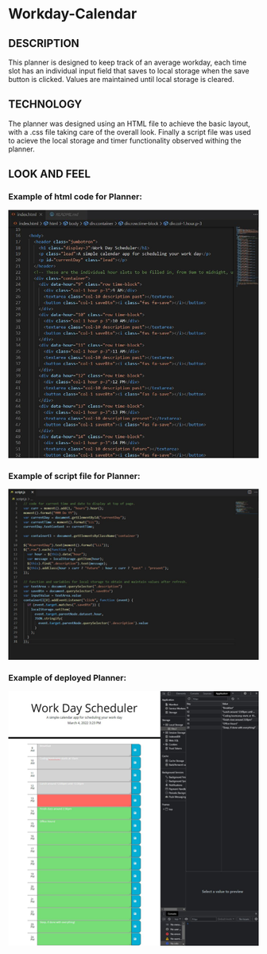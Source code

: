 # Workday-Calendar

## DESCRIPTION

This planner is designed to keep track of an average workday, each time slot has an individual input field that saves to local storage when the save button is clicked. Values are maintained until local storage is cleared. 

## TECHNOLOGY

The planner was designed using an HTML file to achieve the basic layout, with a .css file taking care of the overall look. Finally a script file was used to acieve the local storage and timer functionality observed withing the planner.

## LOOK AND FEEL

### Example of html code for Planner:


![coding example](assets/Pictures/html_example.JPG)

### Example of script file for Planner:


![Jscript example](assets/Pictures/jscript_example.JPG)

### Example of deployed Planner:


![Planner example](assets/Pictures/Planner_example.JPG)
